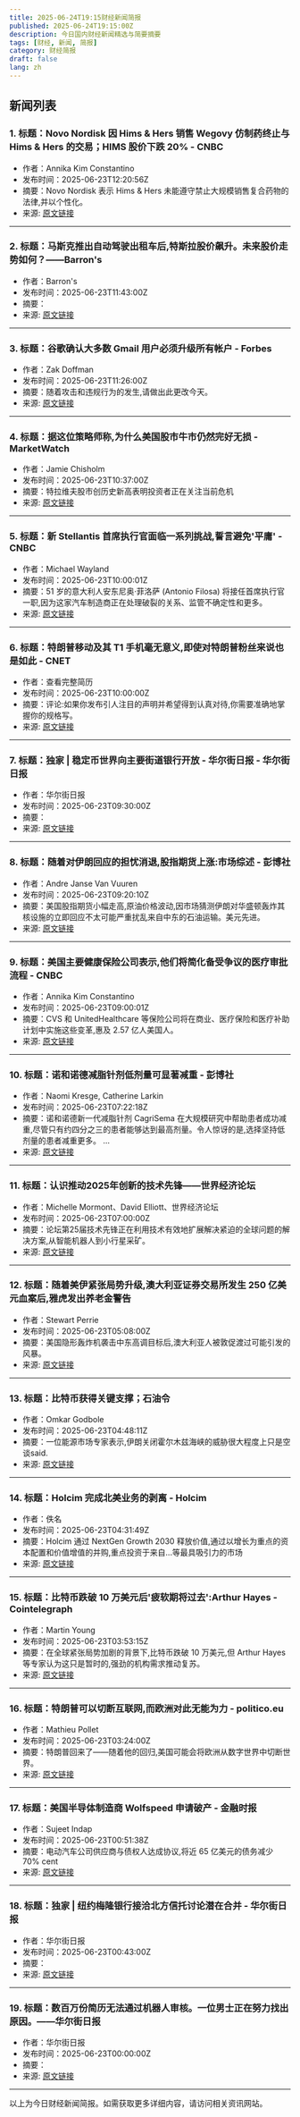 ```yaml
---
title: 2025-06-24T19:15财经新闻简报
published: 2025-06-24T19:15:00Z
description: 今日国内财经新闻精选与简要摘要
tags: [财经, 新闻, 简报]
category: 财经简报
draft: false
lang: zh
---
```


## 新闻列表

### 1. 标题：Novo Nordisk 因 Hims &amp; Hers 销售 Wegovy 仿制药终止与 Hims &amp; Hers 的交易；HIMS 股价下跌 20% - CNBC
- 作者：Annika Kim Constantino
- 发布时间：2025-06-23T12:20:56Z
- 摘要：Novo Nordisk 表示 Hims &amp; Hers 未能遵守禁止大规模销售复合药物的法律,并以个性化。
- 来源: [原文链接](https://www.cnbc.com/2025/06/23/novo-nordisk-ends-wegovy-deal-with-hims-hers.html)

---

### 2. 标题：马斯克推出自动驾驶出租车后,特斯拉股价飙升。未来股价走势如何？——Barron&#39;s
- 作者：Barron&#39;s
- 发布时间：2025-06-23T11:43:00Z
- 摘要：
- 来源: [原文链接](https://www.barrons.com/articles/tesla-stock-price-musk-robo-taxi-1ef135b7)

---

### 3. 标题：谷歌确认大多数 Gmail 用户必须升级所有帐户 - Forbes
- 作者：Zak Doffman
- 发布时间：2025-06-23T11:26:00Z
- 摘要：随着攻击和违规行为的发生,请做出此更改今天。
- 来源: [原文链接](https://www.forbes.com/sites/zakdoffman/2025/06/23/google-confirms-most-users-must-upgrade-gmail-and-other-accounts/)

---

### 4. 标题：据这位策略师称,为什么美国股市牛市仍然完好无损 - MarketWatch
- 作者：Jamie Chisholm
- 发布时间：2025-06-23T10:37:00Z
- 摘要：特拉维夫股市创历史新高表明投资者正在关注当前危机
- 来源: [原文链接](https://www.marketwatch.com/story/the-us-bull-market-is-intact-and-a-key-signal-is-coming-from-tel-aviv-says-this-strategist-c085b605)

---

### 5. 标题：新 Stellantis 首席执行官面临一系列挑战,誓言避免'平庸' - CNBC
- 作者：Michael Wayland
- 发布时间：2025-06-23T10:00:01Z
- 摘要：51 岁的意大利人安东尼奥·菲洛萨 (Antonio Filosa) 将接任首席执行官一职,因为这家汽车制造商正在处理破裂的关系、监管不确定性和更多。
- 来源: [原文链接](https://www.cnbc.com/2025/06/23/stellantis-ceo-antonio-filosa.html)

---

### 6. 标题：特朗普移动及其 T1 手机毫无意义,即使对特朗普粉丝来说也是如此 - CNET
- 作者：查看完整简历
- 发布时间：2025-06-23T10:00:00Z
- 摘要：评论:如果你发布引人注目的声明并希望得到认真对待,你需要准确地掌握你的规格写。
- 来源: [原文链接](https://www.cnet.com/tech/mobile/trump-mobile-and-its-t1-phone-dont-make-any-sense-even-for-trump-fans/)

---

### 7. 标题：独家 | 稳定币世界向主要街道银行开放 - 华尔街日报 - 华尔街日报
- 作者：华尔街日报
- 发布时间：2025-06-23T09:30:00Z
- 摘要：
- 来源: [原文链接](https://www.wsj.com/finance/currencies/stablecoin-crypto-fiserv-smaller-banks-aa9049ea)

---

### 8. 标题：随着对伊朗回应的担忧消退,股指期货上涨:市场综述 - 彭博社
- 作者：Andre Janse Van Vuuren
- 发布时间：2025-06-23T09:20:10Z
- 摘要：美国股指期货小幅走高,原油价格波动,因市场猜测伊朗对华盛顿轰炸其核设施的立即回应不太可能严重扰乱来自中东的石油运输。美元先进。
- 来源: [原文链接](https://www.bloomberg.com/news/articles/2025-06-22/oil-surges-us-futures-drop-after-strikes-on-iran-markets-wrap)

---

### 9. 标题：美国主要健康保险公司表示,他们将简化备受争议的医疗审批流程 - CNBC
- 作者：Annika Kim Constantino
- 发布时间：2025-06-23T09:00:01Z
- 摘要：CVS 和 UnitedHealthcare 等保险公司将在商业、医疗保险和医疗补助计划中实施这些变革,惠及 2.57 亿人美国人。
- 来源: [原文链接](https://www.cnbc.com/2025/06/23/prior-authorizations-us-insurers-to-change-approval-process.html)

---

### 10. 标题：诺和诺德减脂针剂低剂量可显著减重 - 彭博社
- 作者：Naomi Kresge, Catherine Larkin
- 发布时间：2025-06-23T07:22:18Z
- 摘要：诺和诺德新一代减脂针剂 CagriSema 在大规模研究中帮助患者成功减重,尽管只有约四分之三的患者能够达到最高剂量。令人惊讶的是,选择坚持低剂量的患者减重更多。 …
- 来源: [原文链接](https://www.bloomberg.com/news/articles/2025-06-22/novo-nordisk-s-cagrisema-shot-tied-to-greater-weight-loss-at-lower-doses)

---

### 11. 标题：认识推动2025年创新的技术先锋——世界经济论坛
- 作者：Michelle Mormont、David Elliott、世界经济论坛
- 发布时间：2025-06-23T07:00:00Z
- 摘要：论坛第25届技术先锋正在利用技术有效地扩展解决紧迫的全球问题的解决方案,从智能机器人到小行星采矿。
- 来源: [原文链接](https://www.weforum.org/stories/2025/06/2025-technology-pioneers/)

---

### 12. 标题：随着美伊紧张局势升级,澳大利亚证券交易所发生 250 亿美元血案后,雅虎发出养老金警告
- 作者：Stewart Perrie
- 发布时间：2025-06-23T05:08:00Z
- 摘要：美国隐形轰炸机袭击中东高调目标后,澳大利亚人被敦促渡过可能引发的风暴。
- 来源: [原文链接](https://au.finance.yahoo.com/news/superannuation-warning-after-25-billion-asx-bloodbath-as-us-iran-tensions-escalate-050821436.html)

---

### 13. 标题：比特币获得关键支撑；石油令
- 作者：Omkar Godbole
- 发布时间：2025-06-23T04:48:11Z
- 摘要：一位能源市场专家表示,伊朗关闭霍尔木兹海峡的威胁很大程度上只是空谈said.
- 来源: [原文链接](https://www.coindesk.com/markets/2025/06/23/bitcoin-holds-key-support-oil-disappoints-doomers-as-brent-and-wti-erase-early-price-gains)

---

### 14. 标题：Holcim 完成北美业务的剥离 - Holcim
- 作者：佚名
- 发布时间：2025-06-23T04:31:49Z
- 摘要：Holcim 通过 NextGen Growth 2030 释放价值,通过以增长为重点的资本配置和价值增值的并购,重点投资于来自...等最具吸引力的市场
- 来源: [原文链接](https://www.holcim.com/media/media-releases/holcim-completes-spin-off-of-north-america-business)

---

### 15. 标题：比特币跌破 10 万美元后'疲软期将过去':Arthur Hayes - Cointelegraph
- 作者：Martin Young
- 发布时间：2025-06-23T03:53:15Z
- 摘要：在全球紧张局势加剧的背景下,比特币跌破 10 万美元,但 Arthur Hayes 等专家认为这只是暂时的,强劲的机构需求推动复苏。
- 来源: [原文链接](https://cointelegraph.com/news/bitcoin-weakness-shall-pass-after-falling-below-100k-hayes)

---

### 16. 标题：特朗普可以切断互联网,而欧洲对此无能为力 - politico.eu
- 作者：Mathieu Pollet
- 发布时间：2025-06-23T03:24:00Z
- 摘要：特朗普回来了——随着他的回归,美国可能会将欧洲从数字世界中切断世界。
- 来源: [原文链接](https://www.politico.eu/article/donald-trump-eu-internet-europe-us-trade-war-data-cyber/)

---

### 17. 标题：美国半导体制造商 Wolfspeed 申请破产 - 金融时报
- 作者：Sujeet Indap
- 发布时间：2025-06-23T00:51:38Z
- 摘要：电动汽车公司供应商与债权人达成协议,将近 65 亿美元的债务减少 70% cent
- 来源: [原文链接](https://www.ft.com/content/6a7f6d02-cead-422f-babc-436f524c423c)

---

### 18. 标题：独家 | 纽约梅隆银行接洽北方信托讨论潜在合并 - 华尔街日报
- 作者：华尔街日报
- 发布时间：2025-06-23T00:43:00Z
- 摘要：
- 来源: [原文链接](https://www.wsj.com/finance/banking/bank-of-new-york-mellon-approached-northern-trust-to-discuss-potential-merger-7017f4eb)

---

### 19. 标题：数百万份简历无法通过机器人审核。一位男士正在努力找出原因。——华尔街日报
- 作者：华尔街日报
- 发布时间：2025-06-23T00:00:00Z
- 摘要：
- 来源: [原文链接](https://www.wsj.com/lifestyle/careers/ai-resume-screening-hiring-676a4701)

---


以上为今日财经新闻简报。如需获取更多详细内容，请访问相关资讯网站。